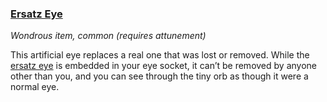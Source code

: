 ### [Ersatz Eye](https://www.dndbeyond.com/magic-items/ersatz-eye)

_Wondrous item, common (requires attunement)_

This artificial eye replaces a real one that was lost or removed. While the [ersatz eye](https://www.dndbeyond.com/magic-items/ersatz-eye) is embedded in your eye socket, it can’t be removed by anyone other than you, and you can see through the tiny orb as though it were a normal eye.